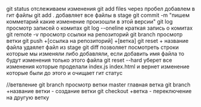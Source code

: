 git status отслеживаем изменения
git add files через пробел добавлем в гит файлы
git add . добавляет все файлы в stage
git commit -m "пишем комметарий какие изменение произошли в этой версии"
git log просмотр записей о комитах
git log --oneline краткая запись о комитах
git remote -v просмотр ссылки на репозиторий
git branch просмотр ветки
git push +[ссылка на репозиторий] +[ветка]
git reset + название файла удаялет файл из stage
git diff позволяет посмотреть строки которые мы изменяли либо добавляли, если добавить имя файла то будут изменения только этого файла
git reset --hard уберет все изменения которые проделали index.js index.html и вернет изменение которые были до этого и очищает гит статус

//ветвление
git branch просмотр ветки
master главная ветка
git branch +название ветки - создание ветки
git checkout +ветка - переключение на другую ветку
